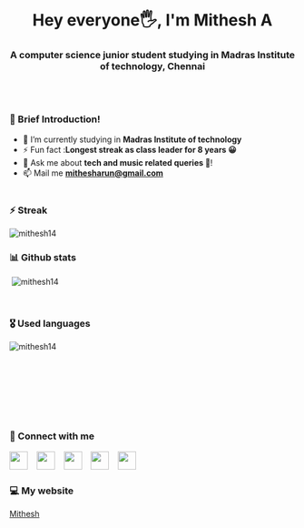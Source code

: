 <h1 align="center">Hey everyone🖐, I'm Mithesh A</h1>
<h3 align="center">A computer science junior student studying in Madras Institute of technology, Chennai</h3><br><br>

### 📝 Brief Introduction!
- 🔭 I’m currently studying in **Madras Institute of technology**
- ⚡ Fun fact :**Longest streak as class leader for 8 years 😀**
- 💬 Ask me about **tech and music related queries 🤩**!
- 📫 Mail me **mithesharun@gmail.com**<br><br>

### ⚡ Streak
<p><img align="center" src="https://github-readme-streak-stats.herokuapp.com/?user=mithesh14&" alt="mithesh14" /></p>

### 📊 Github stats
<p>&nbsp;<img align="center" src="https://github-readme-stats.vercel.app/api?username=mithesh14&show_icons=true&locale=en&theme=radical" alt="mithesh14" /></p><br>


### 🎖️ Used languages
<p><img align="left" src="https://github-readme-stats.vercel.app/api/top-langs?username=mithesh14&show_icons=true&locale=en&layout=compact&theme=radical" alt="mithesh14" />&nbsp;&nbsp;&nbsp;</p><br><br><br><br><br><br>


### 🤟 Connect with me
[<img width=32 height=32 src="https://simpleicons.org/icons/instagram.svg">](https://www.instagram.com/mithesh_14)&nbsp;&nbsp;&nbsp;
[<img width=32 height=32 src="https://simpleicons.org/icons/linkedin.svg">](https://www.linkedin.com/in/Mithesh14)&nbsp;&nbsp;&nbsp;
[<img width=32 height=32 src="https://simpleicons.org/icons/github.svg">](https://www.github.com/mithesh14)&nbsp;&nbsp;&nbsp;
[<img width=32 height=32 src="https://simpleicons.org/icons/hackerrank.svg">](https://www.hackerrank.com/mithesharun)&nbsp;&nbsp;&nbsp;
[<img width=32 height=32 src="https://simpleicons.org/icons/codechef.svg">](https://www.hackerrank.com/mithesharun)&nbsp;
&nbsp;&nbsp;

### 💻 My website
 <a href="https://mithesh14.netlify.app/">Mithesh</a>
 <br><br>
 
